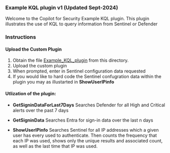 ### Example KQL plugin v1 (Updated Sept-2024)

Welcome to the Copilot for Security Example KQL plugin. This plugin illustrates the use of KQL to query information from Sentinel or Defender

### Instructions
#### Upload the Custom Plugin

1. Obtain the file [Example_KQL_plugin](https://raw.githubusercontent.com/RickKotlarz/CopilotForSecurity/main/Plugins/..../Example_KQL_plugin.yaml) from this directory.
2. Upload the custom plugin
3. When prompted, enter in Sentinel configuration data requested
4. If you would like to hard code the Sentinel confugration data within the plugin you may as illustarted in **ShowUserIPinfo**

#### Utlization of the plugin:

- **GetSigninDataForLast7Days** Searches Defender for all High and Critical alerts over the past 7 days

- **GetSigninData** Searches Entra for sign-in data over the last n days

- **ShowUserIPinfo** Searches Sentinel for all IP addresses which a given user has every used to authenticate. Then counts the frequency that each IP was used, shows only the unique results and associated count, as well as the last time that IP was used.
        